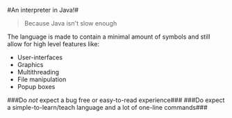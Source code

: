 #An interpreter in Java!#
>Because Java isn't slow enough

The language is made to contain a minimal amount of symbols and still allow for high level features like:
* User-interfaces
* Graphics
* Multithreading
* File manipulation
* Popup boxes

###Do _not_ expect a bug free or easy-to-read experience###
###Do expect a simple-to-learn/teach language and a lot of one-line commands###